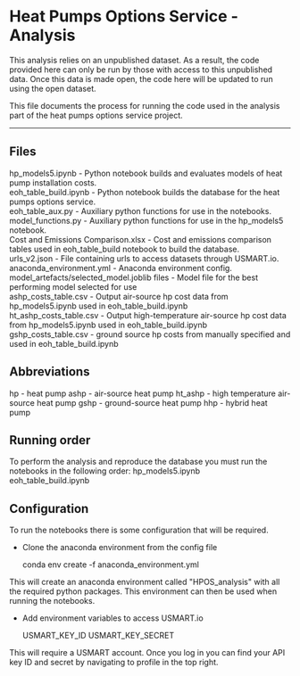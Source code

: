 # Heat Pumps Options Service - Analysis  

This analysis relies on an unpublished dataset. As a result, the code provided here can only be run by those with access to this unpublished data. Once this data is made open, the code here will be updated to run using the open dataset.  

This file documents the process for running the code used in the analysis part of the heat pumps options service project.  


---

## Files  
hp_models5.ipynb - Python notebook builds and evaluates models of heat pump installation costs.  
eoh_table_build.ipynb - Python notebook builds the database for the heat pumps options service.  
eoh_table_aux.py - Auxiliary python functions for use in the notebooks.  
model_functions.py - Auxiliary python functions for use in the hp_models5 notebook.  
Cost and Emissions Comparison.xlsx - Cost and emissions comparison tables used in eoh_table_build notebook to build the database.  
urls_v2.json - File containing urls to access datasets through USMART.io.  
anaconda_environment.yml - Anaconda environment config.  
model_artefacts/selected_model.joblib files - Model file for the best performing model selected for use  
ashp_costs_table.csv - Output air-source hp cost data from hp_models5.ipynb used in eoh_table_build.ipynb  
ht_ashp_costs_table.csv - Output high-temperature air-source hp cost data from hp_models5.ipynb used in eoh_table_build.ipynb  
gshp_costs_table.csv - ground source hp costs from manually specified and used in eoh_table_build.ipynb  


## Abbreviations
hp - heat pump
ashp - air-source heat pump
ht_ashp - high temperature air-source heat pump
gshp - ground-source heat pump
hhp - hybrid heat pump

## Running order
To perform the analysis and reproduce the database you must run the notebooks in the following order:
hp_models5.ipynb  
eoh_table_build.ipynb  


## Configuration
To run the notebooks there is some configuration that will be required.  
- Clone the anaconda environment from the config file   

    conda env create -f anaconda_environment.yml   

This will create an anaconda environment called "HPOS_analysis" with all the required python packages. This environment can then be used when running the notebooks.  

- Add environment variables to access USMART.io  

    USMART_KEY_ID
    USMART_KEY_SECRET

This will require a USMART account. Once you log in you can find your API key ID and secret by navigating to profile in the top right.